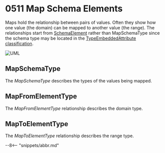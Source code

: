 <!-- SPDX-License-Identifier: CC-BY-4.0 -->
<!-- Copyright Contributors to the ODPi Egeria project. -->

# 0511 Map Schema Elements

Maps hold the relationship between pairs of values.  Often they show how one value (the domain) can be mapped to another value (the range).
The relationships start from [SchemaElement](/type/5/0501-Schema-Elements) rather than MapSchemaType since the schema type may be located in the [TypeEmbeddedAttribute classification](/types/5/0505-Schema-Attributes).

![UML](0511-Map-Schema-Elements.svg)

## MapSchemaType

The *MapSchemaType* describes the types of the values being mapped.

## MapFromElementType

The *MapFromElementType* relationship describes the domain type.

## MapToElementType

The *MapToElementType* relationship describes the range type.



--8<-- "snippets/abbr.md"
